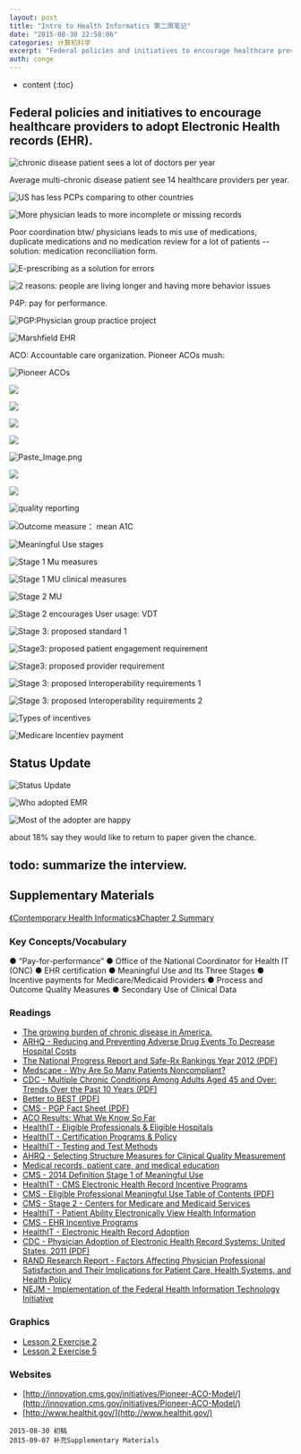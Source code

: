 ```yaml
---
layout: post
title: "Intro to Health Informatics 第二周笔记"
date: "2015-08-30 22:58:06"
categories: 计算机科学
excerpt: "Federal policies and initiatives to encourage healthcare providers to ad..."
auth: conge
---
```

* content
{:toc}

## Federal policies and initiatives to encourage healthcare providers to adopt Electronic Health records (EHR).

![chronic disease patient sees a lot of doctors per year](/assets/images/计算机科学/118382-d2e210c180a68c40.png)

Average multi-chronic disease patient see 14 healthcare providers per year.

![US has less PCPs comparing to other countries](/assets/images/计算机科学/118382-97b5c7fc525485ee.png)

![More physician leads to more incomplete or missing records](/assets/images/计算机科学/118382-99e35fd328937873.png)

Poor coordination btw/ physicians leads to mis use of medications, duplicate medications and no medication review for a lot of patients -- solution: medication reconciliation form. 


![E-prescribing as a solution for errors ](/assets/images/计算机科学/118382-248b758874b63e8c.png)



![2 reasons: people are living longer and having more behavior issues](/assets/images/计算机科学/118382-77c04fa3336fd884.png)

P4P: pay for performance.


![PGP:Physician group practice project](/assets/images/计算机科学/118382-f67a4deb2d6e4772.png)


![Marshfield EHR](/assets/images/计算机科学/118382-8d0b5e4f3a94bb1d.png)

ACO: Accountable care organization. Pioneer ACOs mush:

![Pioneer ACOs](/assets/images/计算机科学/118382-6ef32ee41f93db03.png)


![](/assets/images/计算机科学/118382-8bdcd7d27acf9d2a.png)

![](/assets/images/计算机科学/118382-d1cbcbce79e7f224.png)

![](/assets/images/计算机科学/118382-947cdbb311c5cf49.png)


![](/assets/images/计算机科学/118382-5e578fe0264f3893.png)


![Paste_Image.png](/assets/images/计算机科学/118382-013688e63e8ce458.png)


![ ](/assets/images/计算机科学/118382-72263369b25aa6bf.png)


![](/assets/images/计算机科学/118382-9354eb2296db260b.png)

![quality reporting](/assets/images/计算机科学/118382-41553756305f25b1.png)


![Outcome measure： mean A1C](/assets/images/计算机科学/118382-13b6e9daade9b3df.png)


![Meaningful Use stages](/assets/images/计算机科学/118382-7e6e0d7233976a52.png)


![Stage 1 Mu measures](/assets/images/计算机科学/118382-2ece79ed52a58617.png)

![Stage 1 MU clinical measures](/assets/images/计算机科学/118382-d72006df0d828b7a.png)

![Stage 2 MU](/assets/images/计算机科学/118382-a0919e8f2f337503.png)

![Stage 2 encourages User usage: VDT](/assets/images/计算机科学/118382-ffa5b43b71428bc7.png)


![Stage 3: proposed standard 1](/assets/images/计算机科学/118382-801cca0159d13be5.png)


![Stage3: proposed patient engagement requirement](/assets/images/计算机科学/118382-e5318a9d9b7988e7.png)


![Stage3: proposed provider requirement](/assets/images/计算机科学/118382-d46a1a76092fc2e8.png)

![Stage 3: proposed Interoperability requirements 1](/assets/images/计算机科学/118382-8802038390e6ced3.png)

![Stage 3: proposed Interoperability requirements 2](/assets/images/计算机科学/118382-f9c0e4bdca0bdf48.png)


![Types of incentives](/assets/images/计算机科学/118382-8c71ceeff3eb73f6.png)


![Medicare Incentiev payment](/assets/images/计算机科学/118382-48f088ed5d7fb00f.png)

## Status Update

![Status Update](/assets/images/计算机科学/118382-26aa38037e9703c6.png)

![Who adopted EMR](/assets/images/计算机科学/118382-4ac6b6e0ef3f99d7.png)


![Most of the adopter are happy](/assets/images/计算机科学/118382-bef315ce1b40597d.png)

about 18% say they would like to return to paper given the chance.

## todo: summarize the interview.

## Supplementary Materials

[《Contemporary Health Informatics》Chapter 2 Summary](http://www.jianshu.com/p/b548bd20235a)

### Key Concepts/Vocabulary
● “Pay-for-performance” ● Office of the National Coordinator for Health IT (ONC) ● EHR certification ● Meaningful Use and Its Three Stages ● Incentive payments for Medicare/Medicaid Providers ● Process and Outcome Quality Measures ● Secondary Use of Clinical Data

### Readings
* [The growing burden of chronic disease in America.](http://www.ncbi.nlm.nih.gov/pmc/articles/PMC1497638/)
* [ARHQ - Reducing and Preventing Adverse Drug Events To Decrease Hospital Costs](http://www.ahrq.gov/research/findings/factsheets/errors-safety/aderia/index.html)
* [The National Progress Report and Safe-Rx Rankings Year 2012 (PDF)](http://surescripts.com/docs/default-source/national-progress-reports/national-progress-report-on-e-prescribing-year-2012.pdf)
* [Medscape - Why Are So Many Patients Noncompliant?](http://www.medscape.com/viewarticle/818850)
* [CDC - Multiple Chronic Conditions Among Adults Aged 45 and Over: Trends Over the Past 10 Years (PDF)](http://www.cdc.gov/nchs/data/databriefs/db100.pdf)
* [Better to BEST (PDF)](http://www.pcpcc.org/sites/default/files/media/better_best_guide_full_2011.pdf)
* [CMS - PGP Fact Sheet (PDF)](https://www.cms.gov/Medicare/Demonstration-Projects/DemoProjectsEvalRpts/downloads/PGP_Fact_Sheet.pdf)
* [ACO Results: What We Know So Far](http://healthaffairs.org/blog/2014/05/30/aco-results-what-we-know-so-far/)
* [HealthIT - Eligible Professionals & Eligible Hospitals](http://www.healthit.gov/policy-researchers-implementers/eligible-professionals-eligible-hospitals)
* [HealthIT - Certification Programs & Policy](http://www.healthit.gov/policy-researchers-implementers/certification-programs-policy)
* [HealthIT - Testing and Test Methods](http://www.healthit.gov/policy-researchers-implementers/testing-and-test-methods)
* [AHRQ - Selecting Structure Measures for Clinical Quality Measurement](http://www.qualitymeasures.ahrq.gov/tutorial/StructureMeasure.aspx)
* [Medical records, patient care, and medical education](http://link.springer.com/article/10.1007%2FBF02945791)
* [CMS - 2014 Definition Stage 1 of Meaningful Use](http://www.cms.gov/Regulations-and-Guidance/Legislation/EHRIncentivePrograms/Meaningful_Use.html)
* [HealthIT - CMS Electronic Health Record Incentive Programs](http://dashboard.healthit.gov/meaningfuluse/)
* [CMS - Eligible Professional Meaningful Use Table of Contents (PDF)](http://www.cms.gov/Regulations-and-Guidance/Legislation/EHRIncentivePrograms/Downloads/EP-MU-TOC.pdf)
* [CMS - Stage 2 - Centers for Medicare and Medicaid Services](http://www.cms.gov/Regulations-and-Guidance/Legislation/EHRIncentivePrograms/Stage_2.html)
* [HealthIT - Patient Ability Electronically View Health Information](http://www.healthit.gov/providers-professionals/achieve-meaningful-use/core-measures-2/patient-ability-electronically-view-download-transmit-vdt-health--information)
* [CMS - EHR Incentive Programs](http://www.cms.gov/Regulations-and-Guidance/Legislation/EHRIncentivePrograms/index.html?redirect=/ehrincentiveprograms/)
* [HealthIT - Electronic Health Record Adoption](http://dashboard.healthit.gov/hitadoption/)
* [CDC - Physician Adoption of Electronic Health Record Systems: United States, 2011 (PDF)](http://www.cdc.gov/nchs/data/databriefs/db98.pdf)
* [RAND Research Report - Factors Affecting Physician Professional Satisfaction and Their Implications for Patient Care, Health Systems, and Health Policy](http://www.rand.org/content/dam/rand/pubs/research_reports/RR400/RR439/RAND_RR439.pdf)
* [NEJM - Implementation of the Federal Health Information Technology Initiative](http://www.nejm.org/doi/full/10.1056/NEJMsr1112158)

### Graphics

* [Lesson 2 Exercise 2](https://s3.amazonaws.com/content.udacity-data.com/courses/gt-ud514/Lesson+2+Exercise+2.png)
* [Lesson 2 Exercise 5](https://s3.amazonaws.com/content.udacity-data.com/courses/gt-ud514/Lesson++2+Exercise+5+Qvera+Reconcile.png)

### Websites
* [http://innovation.cms.gov/initiatives/Pioneer-ACO-Model/](http://innovation.cms.gov/initiatives/Pioneer-ACO-Model/)
* [http://www.healthit.gov/](http://www.healthit.gov/)

```
2015-08-30 初稿
2015-09-07 补充Supplementary Materials
```
